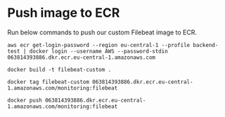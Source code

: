 # Push image to ECR
Run below commands to push our custom Filebeat image to ECR.
```
aws ecr get-login-password --region eu-central-1 --profile backend-test | docker login --username AWS --password-stdin 063814393886.dkr.ecr.eu-central-1.amazonaws.com
```

```
docker build -t filebeat-custom .
```

```
docker tag filebeat-custom 063814393886.dkr.ecr.eu-central-1.amazonaws.com/monitoring:filebeat
```

```
docker push 063814393886.dkr.ecr.eu-central-1.amazonaws.com/monitoring:filebeat
```